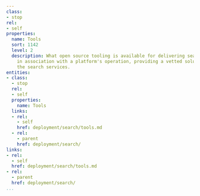 ```yaml
---
class:
- stop
rel:
- self
properties:
  name: Tools
  sort: 1142
  level: 2
  description: What open source tooling is available for delivering search services
    in association with a platform's operation, providing a vetted solution for delivering
    the search services.
entities:
- class:
  - stop
  rel:
  - self
  properties:
    name: Tools
  links:
  - rel:
    - self
    href: deployment/search/tools.md
  - rel:
    - parent
    href: deployment/search/
links:
- rel:
  - self
  href: deployment/search/tools.md
- rel:
  - parent
  href: deployment/search/
...
```

